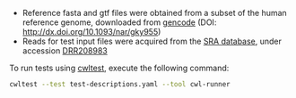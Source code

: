 - Reference fasta and gtf files were obtained from a subset of the human reference genome, downloaded from [gencode](https://www.gencodegenes.org/) (DOI: http://dx.doi.org/10.1093/nar/gky955)
- Reads for test input files were acquired from the [SRA database](https://www.ncbi.nlm.nih.gov/home/about/policies/), under accession [DRR208983](https://www.ncbi.nlm.nih.gov/sra/?term=DRR208983)

To run tests using [cwltest](https://github.com/common-workflow-language/cwltest), execute the following command:

```bash
cwltest --test test-descriptions.yaml --tool cwl-runner
```
